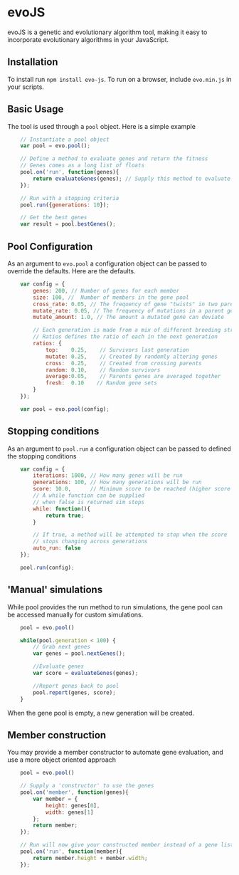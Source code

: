 evoJS
=========
evoJS is a genetic and evolutionary algorithm tool, making it easy to incorporate evolutionary algorithms in your JavaScript.  

Installation
-------------
To install run `npm install evo-js`.
To run on a browser, include `evo.min.js` in your scripts. 

Basic Usage
---------
The tool is used through a `pool` object. Here is a simple example

```javascript
    // Instantiate a pool object
    var pool = evo.pool();

    // Define a method to evaluate genes and return the fitness
    // Genes comes as a long list of floats
    pool.on('run', function(genes){
        return evaluateGenes(genes); // Supply this method to evaluate the genes
    });

    // Run with a stopping criteria
    pool.run({generations: 10});

    // Get the best genes
    var result = pool.bestGenes();
```

Pool Configuration
----------
As an argument to `evo.pool` a configuration object can be passed to override the
defaults. Here are the defaults.
```javascript
    var config = {
        genes: 200, // Number of genes for each member
        size: 100, //  Number of members in the gene pool
        cross_rate: 0.05, // The frequency of gene "twists" in two parents genes
        mutate_rate: 0.05, // The frequency of mutations in a parent gene
        mutate_amount: 1.0, // The amount a mutated gene can deviate

        // Each generation is made from a mix of different breeding strategies
        // Ratios defines the ratio of each in the next generation
        ratios: {
            top:    0.25,    // Survivors last generation
            mutate: 0.25,    // Created by randomly altering genes
            cross:  0.25,    // Created from crossing parents
            random: 0.10,    // Random survivors
            average:0.05,    // Parents genes are averaged together
            fresh:  0.10    // Random gene sets
        }
    });

    var pool = evo.pool(config);
```

Stopping conditions
----------
As an argument to `pool.run` a configuration object can be passed to defined the
stopping conditions
```javascript
    var config = {
        iterations: 1000, // How many genes will be run
        generations: 100, // How many generations will be run
        score: 10.0,      // Minimum score to be reached (higher score is better)
        // A while function can be supplied
        // when false is returned sim stops
        while: function(){
            return true;
        }

        // If true, a method will be attempted to stop when the score
        // stops changing across generations
        auto_run: false
    });

    pool.run(config);
```

'Manual' simulations
----------
While pool provides the run method to run simulations, the gene pool can be accessed
manually for custom simulations.
```javascript
    pool = evo.pool()

    while(pool.generation < 100) {
        // Grab next genes
        var genes = pool.nextGenes();

        //Evaluate genes
        var score = evaluateGenes(genes);

        //Report genes back to pool
        pool.report(genes, score);
    }
```
When the gene pool is empty, a new generation will be created.

Member construction
----------
You may provide a member constructor to automate gene evaluation, and use a more
object oriented approach
```javascript
    pool = evo.pool()

    // Supply a 'constructor' to use the genes
    pool.on('member', function(genes){
        var member = {
            height: genes[0],
            width: genes[1]
        };
        return member;
    });

    // Run will now give your constructed member instead of a gene list
    pool.on('run', function(member){
        return member.height + member.width;
    });
```
